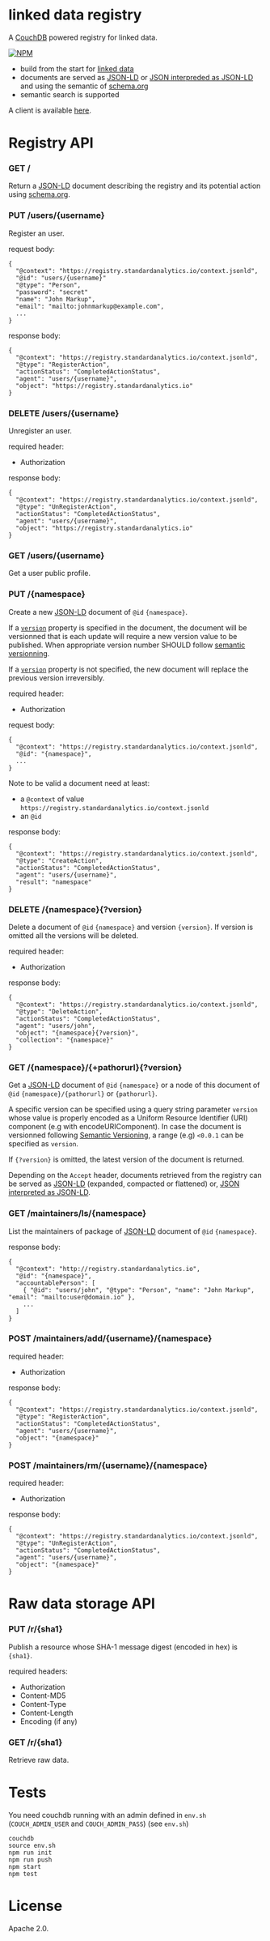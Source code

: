 linked data registry
====================

A [CouchDB](http://couchdb.apache.org/) powered registry for linked data.

[![NPM](https://nodei.co/npm/linked-data-registry.png)](https://nodei.co/npm/linked-data-registry/)

- build from the start for [linked data](http://en.wikipedia.org/wiki/Linked_data)
- documents are served as [JSON-LD](http://json-ld.org) or [JSON interpreded as JSON-LD](http://json-ld.org/spec/latest/json-ld/#interpreting-json-as-json-ld) and using the semantic of [schema.org](http://schema.org)
- semantic search is supported

A client is available [here](https://github.com/standard-analytics/ldpm).

Registry API
============

### GET /

Return a [JSON-LD](http://www.w3.org/TR/json-ld) document describing
the registry and its potential action using
[schema.org](http://schema.org).

### PUT /users/{username}

Register an user.

request body:

    {
      "@context": "https://registry.standardanalytics.io/context.jsonld",
      "@id": "users/{username}"
      "@type": "Person",
      "password": "secret"
      "name": "John Markup",
      "email": "mailto:johnmarkup@example.com",
      ...
    }

response body:

    {
      "@context": "https://registry.standardanalytics.io/context.jsonld",
      "@type": "RegisterAction",
      "actionStatus": "CompletedActionStatus",
      "agent": "users/{username}",
      "object": "https://registry.standardanalytics.io"
    }

### DELETE /users/{username}

Unregister an user.

required header:
- Authorization

response body:

    {
      "@context": "https://registry.standardanalytics.io/context.jsonld",
      "@type": "UnRegisterAction",
      "actionStatus": "CompletedActionStatus",
      "agent": "users/{username}",
      "object": "https://registry.standardanalytics.io"
    }


### GET /users/{username}

Get a user public profile.

### PUT /{namespace}

Create a new [JSON-LD](http://www.w3.org/TR/json-ld) document of
```@id``` ```{namespace}```.

If a [```version```](http://schema.org/version) property is specified in the
document, the document will be versionned that is each update will
require a new version value to be published. When appropriate version
number SHOULD follow [semantic versionning](http://semver.org/).

If a [```version```](http://schema.org/version) property is not specified, the
new document will replace the previous version irreversibly.

required header:
- Authorization

request body:

    {
      "@context": "https://registry.standardanalytics.io/context.jsonld",
      "@id": "{namespace}",
      ...
    }

Note to be valid a document need at least:
- a ```@context``` of value ```https://registry.standardanalytics.io/context.jsonld```
- an ```@id```

response body:

    {
      "@context": "https://registry.standardanalytics.io/context.jsonld",
      "@type": "CreateAction",
      "actionStatus": "CompletedActionStatus",
      "agent": "users/{username}",
      "result": "namespace"
    }

### DELETE /{namespace}{?version}

Delete a document of ```@id``` ```{namespace}``` and version
```{version}```. If version is omitted all the versions will be
deleted.

required header:
- Authorization

response body:

    {
      "@context": "https://registry.standardanalytics.io/context.jsonld",
      "@type": "DeleteAction",
      "actionStatus": "CompletedActionStatus",
      "agent": "users/john",
      "object": "{namespace}{?version}",
      "collection": "{namespace}"
    }


### GET /{namespace}/{+pathorurl}{?version}

Get a [JSON-LD](http://www.w3.org/TR/json-ld) document of ```@id```
```{namespace}``` or a node of this document of ```@id```
```{namespace}/{pathorurl}``` or ```{pathorurl}```.

A specific version can be specified using a query string parameter
```version``` whose value is properly encoded as a Uniform Resource
Identifier (URI) component (e.g with encodeURIComponent). In case the
document is versionned following
[Semantic Versioning](http://semver.org/), a range (e.g) ```<0.0.1```
can be specified as ```version```.

If ```{?version}``` is omitted, the latest version of the document is
returned.


Depending on the ```Accept``` header, documents retrieved from the
registry can be served as
[JSON-LD](http://www.w3.org/TR/json-ld/#application-ld-json)
(expanded, compacted or flattened) or,
[JSON interpreted as JSON-LD](http://www.w3.org/TR/json-ld/#interpreting-json-as-json-ld).

### GET /maintainers/ls/{namespace}

List the maintainers of package of [JSON-LD](http://www.w3.org/TR/json-ld) document of ```@id``` ```{namespace}```.

response body:

    {
      "@context": "http://registry.standardanalytics.io",
      "@id": "{namespace}",
      "accountablePerson": [
        { "@id": "users/john", "@type": "Person", "name": "John Markup", "email": "mailto:user@domain.io" },
        ...
      ]
    }

### POST /maintainers/add/{username}/{namespace}

required header:
- Authorization

response body:

    {
      "@context": "https://registry.standardanalytics.io/context.jsonld",
      "@type": "RegisterAction",
      "actionStatus": "CompletedActionStatus",
      "agent": "users/{username}",
      "object": "{namespace}"
    }


### POST /maintainers/rm/{username}/{namespace}

required header:
- Authorization

response body:

    {
      "@context": "https://registry.standardanalytics.io/context.jsonld",
      "@type": "UnRegisterAction",
      "actionStatus": "CompletedActionStatus",
      "agent": "users/{username}",
      "object": "{namespace}"
    }


Raw data storage API
====================

### PUT /r/{sha1}

Publish a resource whose SHA-1 message digest (encoded in hex) is ```{sha1}```.

required headers:
- Authorization
- Content-MD5
- Content-Type
- Content-Length
- Encoding (if any)

### GET /r/{sha1}

Retrieve raw data.


Tests
=====

You need couchdb running with an admin defined in ```env.sh``` (```COUCH_ADMIN_USER``` and ```COUCH_ADMIN_PASS```) (see ```env.sh```)

    couchdb
    source env.sh
    npm run init
    npm run push
    npm start
    npm test

License
=======

Apache 2.0.
